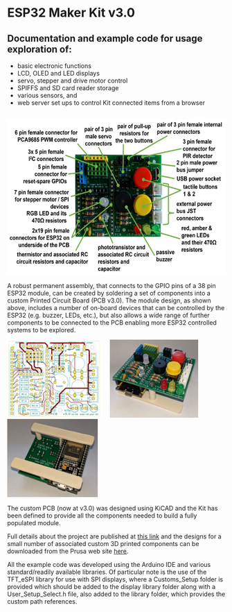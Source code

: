 # ESP32 Maker Kit v3.0
## Documentation and example code for usage exploration of:
 - basic electronic functions
 - LCD, OLED and LED displays
 - servo, stepper and drive motor control
 - SPIFFS and SD card reader storage
 - various sensors, and
 - web server set ups to control Kit connected items from a browser

  &nbsp; &nbsp; <img src="images/ESP32_kits_PCB03_annotated_900w.jpg" width="600" height="357">

  A robust permanent assembly, that connects to the GPIO pins of a 38 pin ESP32 module, can be created by soldering a set of components into a custom Printed Circuit Board (PCB v3.0). The module design, as shown above, includes a number of on-board devices that can be controlled by the ESP32 (e.g. buzzer, LEDs, etc.), but also allows a wide range of further components to be connected to the PCB enabling more ESP32 controlled systems to be explored.

<img src="images/ESP32_kits_PCB03_front01_900w.jpg" width="217" height="180"> &nbsp; &nbsp; <img src="images/ESP32_PCB03_20211109_113014124_900w.jpg" width="204" height="180"> &nbsp; &nbsp; <img src="images/ESP32_PCB03_20211109_113130107_900w.jpg" width="209" height="180"> 

The custom PCB (now at v3.0) was designed using KiCAD and the Kit has been defined to provide all the components needed to build a fully populated module.

Full details about the project are published at <a href="https://onlinedevices.co.uk/ESP32+Maker+Kit" target="_blank" >this link</a> and the designs for a small number of associated custom 3D printed components can be downloaded from the Prusa web site <a href="https://www.prusaprinters.org/prints/87023-esp32-maker-kit-pcb-stands" target="_blank" >here</a>.

All the example code was developed using the Arduino IDE and various standard/readily available libraries. Of particular note is the use of the TFT_eSPI library for use with SPI displays, where a Customs_Setup folder is provided which should be added to the display library folder along with a User_Setup_Select.h file, also added to the library folder, which provides the custom path references.
